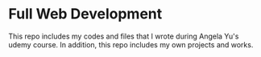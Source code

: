 # Full Web Development

This repo includes my codes and files that I wrote during Angela Yu's udemy course.
In addition, this repo includes my own projects and works.